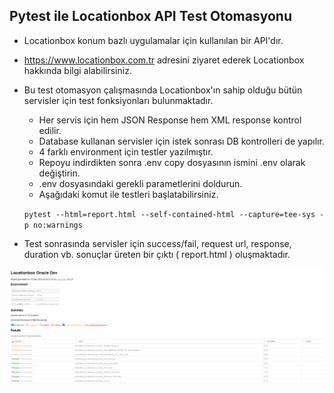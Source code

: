 ## Pytest ile Locationbox API Test Otomasyonu

- Locationbox konum bazlı uygulamalar için kullanılan bir API'dır.
- https://www.locationbox.com.tr adresini ziyaret ederek Locationbox hakkında bilgi alabilirsiniz.
- Bu test otomasyon çalışmasında Locationbox'ın sahip olduğu bütün servisler için test fonksiyonları bulunmaktadır.
    * Her servis için hem JSON Response hem XML response kontrol edilir.
    * Database kullanan servisler için istek sonrası DB kontrolleri de yapılır.
    * 4 farklı environment için testler yazılmıştır.
    * Repoyu indirdikten sonra .env copy dosyasının ismini .env olarak değiştirin.
    * .env dosyasındaki gerekli parametlerini doldurun.
    * Aşağıdaki komut ile testleri başlatabilirsiniz.

    ```pytest --html=report.html --self-contained-html --capture=tee-sys -p no:warnings``` 
- Test sonrasında servisler için success/fail, request url, response, duration vb. sonuçlar üreten bir çıktı ( report.html ) oluşmaktadır.

![report.html](image.png)